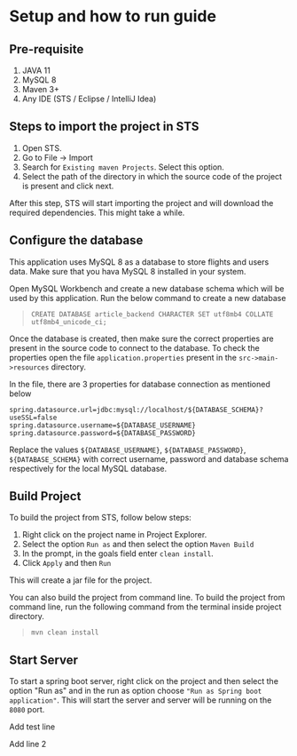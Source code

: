 # Setup and how to run guide

## Pre-requisite
1. JAVA 11
2. MySQL 8
3. Maven 3+
4. Any IDE (STS / Eclipse / IntelliJ Idea)

## Steps to import the project in STS
1. Open STS.
2. Go to File -> Import
3. Search for `Existing maven Projects`. Select this option.
4. Select the path of the directory in which the source code of the project is present and click next.

After this step, STS will start importing the project and will download the required dependencies. This might take a while.
 
## Configure the database
This application uses MySQL 8 as a database to store flights and users data. Make sure that you hava MySQL 8 installed in your system.

Open MySQL Workbench and create a new database schema which will be used by this application. Run the below command to create a new database

> `CREATE DATABASE article_backend CHARACTER SET utf8mb4 COLLATE utf8mb4_unicode_ci;`


Once the database is created, then make sure the correct properties are present in the source code to connect to the database. To check the properties open the file `application.properties` present in the `src->main->resources` directory. 

In the file, there are 3 properties for database connection as mentioned below
```
spring.datasource.url=jdbc:mysql://localhost/${DATABASE_SCHEMA}?useSSL=false
spring.datasource.username=${DATABASE_USERNAME}
spring.datasource.password=${DATABASE_PASSWORD}
```

Replace the values `${DATABASE_USERNAME}`, `${DATABASE_PASSWORD}`, `${DATABASE_SCHEMA}`  with correct username, password and database schema respectively for the local MySQL database.

## Build Project

To build the project from STS, follow below steps:

1. Right click on the project name in Project Explorer.
2. Select the option `Run as` and then select the option `Maven Build`
3. In the prompt, in the goals field enter `clean install`.
4. Click `Apply` and then `Run`

This will create a jar file for the project. 

You can also build the project from command line. To build the project from command line, run the following command from the terminal inside project directory.

> `mvn clean install`

## Start Server
To start a spring boot server, right click on the project and then select the option "Run as" and in the run as option choose `"Run as Spring boot application"`.
This will start the server and server will be running on the `8080` port.

Add test line

Add line 2


